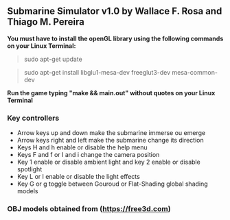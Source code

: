 ## Submarine Simulator v1.0 by Wallace F. Rosa and Thiago M. Pereira

__You must have to install the openGL library using the following commands on your Linux Terminal:__

> sudo apt-get update

> sudo apt-get install libglu1-mesa-dev freeglut3-dev mesa-common-dev

__Run the game typing "make && main.out" without quotes on your Linux Terminal__

### Key controllers

* Arrow keys up and down make the submarine immerse ou emerge
* Arrow keys right and left make the submarine change its direction
* Keys H and h enable or disable the help menu
* Keys F and f or I and i change the camera position
* Key 1 enable or disable ambient light and key 2 enable or disable spotlight
* Key L or l enable or disable the light effects
* Key G or g toggle between Gouroud or Flat-Shading global shading models

### OBJ models obtained from (https://free3d.com)
